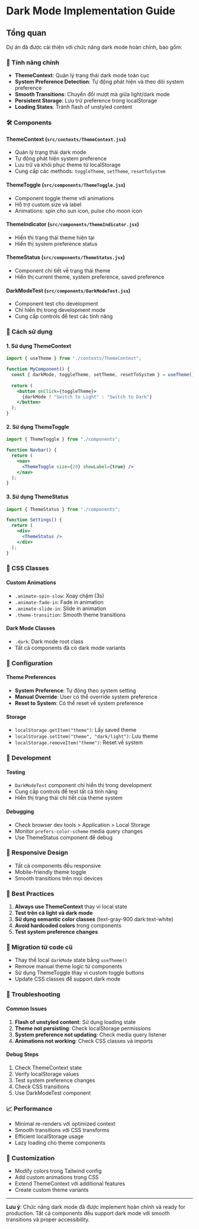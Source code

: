# Dark Mode Implementation Guide

## Tổng quan
Dự án đã được cải thiện với chức năng dark mode hoàn chỉnh, bao gồm:

### 🎨 Tính năng chính
- **ThemeContext**: Quản lý trạng thái dark mode toàn cục
- **System Preference Detection**: Tự động phát hiện và theo dõi system preference
- **Smooth Transitions**: Chuyển đổi mượt mà giữa light/dark mode
- **Persistent Storage**: Lưu trữ preference trong localStorage
- **Loading States**: Tránh flash of unstyled content

### 🛠️ Components

#### ThemeContext (`src/contexts/ThemeContext.jsx`)
- Quản lý trạng thái dark mode
- Tự động phát hiện system preference
- Lưu trữ và khôi phục theme từ localStorage
- Cung cấp các methods: `toggleTheme`, `setTheme`, `resetToSystem`

#### ThemeToggle (`src/components/ThemeToggle.jsx`)
- Component toggle theme với animations
- Hỗ trợ custom size và label
- Animations: spin cho sun icon, pulse cho moon icon

#### ThemeIndicator (`src/components/ThemeIndicator.jsx`)
- Hiển thị trạng thái theme hiện tại
- Hiển thị system preference status

#### ThemeStatus (`src/components/ThemeStatus.jsx`)
- Component chi tiết về trạng thái theme
- Hiển thị current theme, system preference, saved preference

#### DarkModeTest (`src/components/DarkModeTest.jsx`)
- Component test cho development
- Chỉ hiển thị trong development mode
- Cung cấp controls để test các tính năng

### 🎯 Cách sử dụng

#### 1. Sử dụng ThemeContext
```jsx
import { useTheme } from "./contexts/ThemeContext";

function MyComponent() {
  const { darkMode, toggleTheme, setTheme, resetToSystem } = useTheme();
  
  return (
    <button onClick={toggleTheme}>
      {darkMode ? "Switch to Light" : "Switch to Dark"}
    </button>
  );
}
```

#### 2. Sử dụng ThemeToggle
```jsx
import { ThemeToggle } from "./components";

function Navbar() {
  return (
    <nav>
      <ThemeToggle size={20} showLabel={true} />
    </nav>
  );
}
```

#### 3. Sử dụng ThemeStatus
```jsx
import { ThemeStatus } from "./components";

function Settings() {
  return (
    <div>
      <ThemeStatus />
    </div>
  );
}
```

### 🎨 CSS Classes

#### Custom Animations
- `.animate-spin-slow`: Xoay chậm (3s)
- `.animate-fade-in`: Fade in animation
- `.animate-slide-in`: Slide in animation
- `.theme-transition`: Smooth theme transitions

#### Dark Mode Classes
- `.dark`: Dark mode root class
- Tất cả components đã có dark mode variants

### 🔧 Configuration

#### Theme Preferences
- **System Preference**: Tự động theo system setting
- **Manual Override**: User có thể override system preference
- **Reset to System**: Có thể reset về system preference

#### Storage
- `localStorage.getItem("theme")`: Lấy saved theme
- `localStorage.setItem("theme", "dark/light")`: Lưu theme
- `localStorage.removeItem("theme")`: Reset về system

### 🚀 Development

#### Testing
- `DarkModeTest` component chỉ hiển thị trong development
- Cung cấp controls để test tất cả tính năng
- Hiển thị trạng thái chi tiết của theme system

#### Debugging
- Check browser dev tools > Application > Local Storage
- Monitor `prefers-color-scheme` media query changes
- Use ThemeStatus component để debug

### 📱 Responsive Design
- Tất cả components đều responsive
- Mobile-friendly theme toggle
- Smooth transitions trên mọi devices

### 🎯 Best Practices
1. **Always use ThemeContext** thay vì local state
2. **Test trên cả light và dark mode**
3. **Sử dụng semantic color classes** (text-gray-900 dark:text-white)
4. **Avoid hardcoded colors** trong components
5. **Test system preference changes**

### 🔄 Migration từ code cũ
- Thay thế local `darkMode` state bằng `useTheme()`
- Remove manual theme logic từ components
- Sử dụng ThemeToggle thay vì custom toggle buttons
- Update CSS classes để support dark mode

### 🐛 Troubleshooting

#### Common Issues
1. **Flash of unstyled content**: Sử dụng loading state
2. **Theme not persisting**: Check localStorage permissions
3. **System preference not updating**: Check media query listener
4. **Animations not working**: Check CSS classes và imports

#### Debug Steps
1. Check ThemeContext state
2. Verify localStorage values
3. Test system preference changes
4. Check CSS transitions
5. Use DarkModeTest component

### 📈 Performance
- Minimal re-renders với optimized context
- Smooth transitions với CSS transforms
- Efficient localStorage usage
- Lazy loading cho theme components

### 🎨 Customization
- Modify colors trong Tailwind config
- Add custom animations trong CSS
- Extend ThemeContext với additional features
- Create custom theme variants

---

**Lưu ý**: Chức năng dark mode đã được implement hoàn chỉnh và ready for production. Tất cả components đều support dark mode với smooth transitions và proper accessibility.
